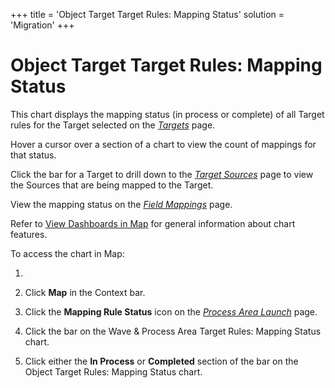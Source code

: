 +++
title = 'Object Target Target Rules: Mapping Status'
solution = 'Migration'
+++

# Object Target Target Rules: Mapping Status

This chart displays the mapping status (in process or complete) of all
Target rules for the Target selected on the
*[Targets](../Page_Desc/Targets_H_Map)* page.

Hover a cursor over a section of a chart to view the count of mappings
for that status.

Click the bar for a Target to drill down to the *[Target
Sources](../Page_Desc/Target_Sources_H_Map)* page to view the
Sources that are being mapped to the Target.

View the mapping status on the *[Field
Mappings](../Page_Desc/Field_Mappings_H)* page.

Refer to [View Dashboards in Map](View_Dashboards_in_Map) for
general information about chart features.

To access the chart in Map:

1.  
2.  Click <span style="font-weight: bold;">Map</span> in the Context
    bar.

3.  Click the <span style="font-weight: bold;">Mapping Rule
    Status</span> icon on the *[Process Area
    Launch](../Page_Desc/Process_Area_Launch_map)* page.

4.  Click the bar on the Wave & Process Area Target Rules: Mapping
    Status chart.

5.  Click either the **In Process** or **Completed** section of the bar
    on the Object Target Rules: Mapping Status chart.
